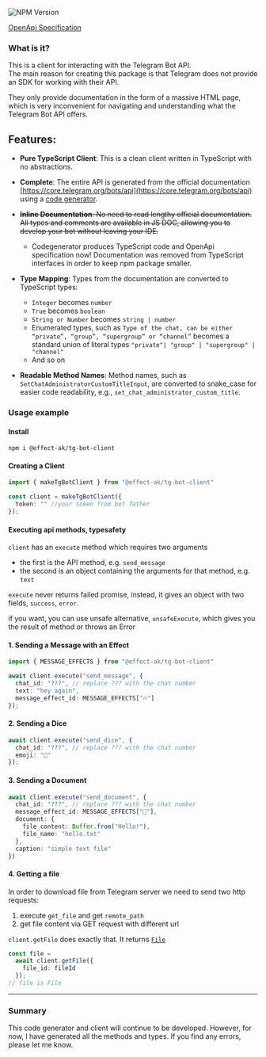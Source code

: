 ![NPM Version](https://img.shields.io/npm/v/%40effect-ak%2Ftg-bot-client)

[OpenApi Specification](https://effect-ak.github.io/telegram-bot-api/)

### What is it? 

This is a client for interacting with the Telegram Bot API.  
The main reason for creating this package is that Telegram does not provide an SDK for working with their API.

They only provide documentation in the form of a massive HTML page, which is very inconvenient for navigating and understanding what the Telegram Bot API offers.

## Features:
- **Pure TypeScript Client**: This is a clean client written in TypeScript with no abstractions.
- **Complete**: The entire API is generated from the official documentation [https://core.telegram.org/bots/api](https://core.telegram.org/bots/api) using a [code generator](./codegen/main.ts).
- ~~**Inline Documentation**: No need to read lengthy official documentation. All types and comments are available in JS DOC, allowing you to develop your bot without leaving your IDE.~~
  - Codegenerator produces TypeScript code and OpenApi specification now! Documentation was removed from TypeScript interfaces in order to keep npm package smaller.

- **Type Mapping**: Types from the documentation are converted to TypeScript types:
  - `Integer` becomes `number`
  - `True` becomes `boolean`
  - `String or Number` becomes `string | number`
  - Enumerated types, such as `Type of the chat, can be either “private”, “group”, “supergroup” or “channel”` becomes a standard union of literal types `"private"| "group" | "supergroup" | "channel"`
  - And so on
- **Readable Method Names**: Method names, such as `SetChatAdministratorCustomTitleInput`, are converted to snake_case for easier code readability, e.g., `set_chat_administrator_custom_title`.

### Usage example

#### Install

`npm i @effect-ak/tg-bot-client`

#### Creating a Client

```typescript
import { makeTgBotClient } from "@effect-ak/tg-bot-client"

const client = makeTgBotClient({
  token: "" //your token from bot father
});
```

#### Executing api methods, typesafety

`client` has an `execute` method which requires two arguments

- the first is the API method, e.g. `send_message`
- the second is an object containing the arguments for that method, e.g. `text`

`execute` never returns failed promise, instead, it gives an object with two fields, `success`, `error`.

if you want, you can use unsafe alternative, `unsafeExecute`, which gives you the result of method or throws an Error

#### 1. Sending a Message with an Effect

```typescript
import { MESSAGE_EFFECTS } from "@effect-ak/tg-bot-client"

await client.execute("send_message", {
  chat_id: "???", // replace ??? with the chat number
  text: "hey again",
  message_effect_id: MESSAGE_EFFECTS["🔥"]
});
```

#### 2. Sending a Dice

```typescript
await client.execute("send_dice", {
  chat_id: "???", // replace ??? with the chat number
  emoji: "🎲"
});
```

#### 3. Sending a Document

```typescript
await client.execute("send_document", {
  chat_id: "???", // replace ??? with the chat number
  message_effect_id: MESSAGE_EFFECTS["🎉"],
  document: {
    file_content: Buffer.from("Hello!"),
    file_name: "hello.txt"
  },
  caption: "simple text file"
})
```


#### 4. Getting a file

In order to download file from Telegram server we need to send two http requests:
1. execute `get_file` and get `remote_path`
2. get file content via GET request with different url

`client.getFile` does exactly that. It returns [`File`](https://developer.mozilla.org/en-US/docs/Web/API/File)

```typescript
const file = 
  await client.getFile({ 
    file_id: fileId
  });
// file is File
```

---

### Summary

This code generator and client will continue to be developed. However, for now, I have generated all the methods and types. If you find any errors, please let me know.
